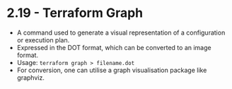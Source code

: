 # 2.19 - Terraform Graph

- A command used to generate a visual representation of a configuration or execution plan.
- Expressed in the DOT format, which can be converted to an image format.
- Usage: `terraform graph > filename.dot`
- For conversion, one can utilise a graph visualisation package like graphviz.
